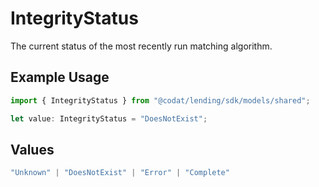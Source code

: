 # IntegrityStatus

The current status of the most recently run matching algorithm.

## Example Usage

```typescript
import { IntegrityStatus } from "@codat/lending/sdk/models/shared";

let value: IntegrityStatus = "DoesNotExist";
```

## Values

```typescript
"Unknown" | "DoesNotExist" | "Error" | "Complete"
```